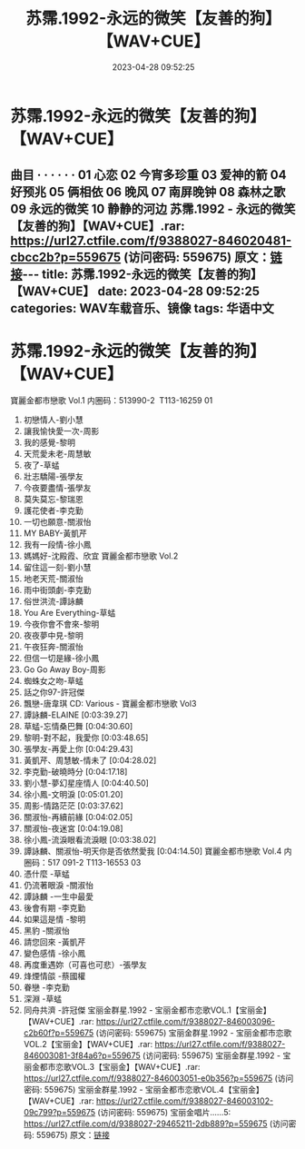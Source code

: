 ﻿---
title: 苏霈.1992-永远的微笑【友善的狗】【WAV+CUE】
date: 2023-04-28 09:52:25
categories: WAV车载音乐、镜像
tags: 华语中文
---
# 苏霈.1992-永远的微笑【友善的狗】【WAV+CUE】

曲目
· · · · · ·
01 心恋
02 今宵多珍重
03 爱神的箭
04 好预兆
05 俩相依
06 晚风
07 南屏晚钟
08 森林之歌
09 永远的微笑
10 静静的河边
苏霈.1992 - 永远的微笑【友善的狗】【WAV+CUE】.rar: https://url27.ctfile.com/f/9388027-846020481-cbcc2b?p=559675
(访问密码: 559675)
原文：[链接](https://blog.sina.com.cn/s/blog_1647c7e76010311n2.html)---
title: 苏霈.1992-永远的微笑【友善的狗】【WAV+CUE】
date: 2023-04-28 09:52:25
categories: WAV车载音乐、镜像
tags: 华语中文
---
# 苏霈.1992-永远的微笑【友善的狗】【WAV+CUE】

寶麗金都市戀歌 Vol.1
内圈码：513990-2  T113-16259 01
01. 初戀情人-劉小慧
02. 讓我愉快愛一次-周影
03. 我的感覺-黎明
04. 天荒愛未老-周慧敏
05. 夜了-草蜢
06. 壯志驕陽-張學友
07. 今夜要盡情-張學友
08. 莫失莫忘-黎瑞恩
09. 護花使者-李克勤
10. 一切也願意-關淑怡
11. MY BABY-黃凱芹
12. 我有一段情-徐小鳳
13. 媽媽好-沈殿霞、欣宜
寶麗金都市戀歌 Vol.2
01. 留住這一刻-劉小慧
02. 地老天荒-關淑怡
03. 雨中街頭劇-李克勤
04. 俗世洪流-譚詠麟
05. You Are Everything-草蜢
06. 今夜你會不會來-黎明
07. 夜夜夢中見-黎明
08. 午夜狂奔-關淑怡
09. 但信一切是緣-徐小鳳
10. Go Go Away Boy-周影
11. 蜘蛛女之吻-草蜢
12. 話之你97-許冠傑
13. 飄戀-唐韋琪
CD: Various - 寶麗金都市戀歌 Vol3
01. 譚詠麟-ELAINE
[0:03:39.27]
02. 草蜢-忘情桑巴舞
[0:04:30.60]
03. 黎明-對不起，我愛你
[0:03:48.65]
04. 張學友-再愛上你
[0:04:29.43]
05. 黃凱芹、周慧敏-情未了
[0:04:28.02]
06. 李克勤-破曉時分
[0:04:17.18]
07. 劉小慧-夢幻星座情人
[0:04:40.50]
08. 徐小鳳-文明淚
[0:05:01.20]
09. 周影-情路茫茫
[0:03:37.62]
10. 關淑怡-再續前緣
[0:04:02.05]
11. 關淑怡-夜迷宮
[0:04:19.08]
12. 徐小鳳-流淚眼看流淚眼
[0:03:38.02]
13. 譚詠麟、關淑怡-明天你是否依然愛我
[0:04:14.50]
寶麗金都市戀歌 Vol.4
内圈码：517 091-2 T113-16553 03
01. 憑什麼 -草蜢
02. 仍流著眼淚 -關淑怡
03. 譚詠麟 -一生中最愛
04. 後會有期 -李克勤
05. 如果這是情 -黎明
06. 黑豹 -關淑怡
07. 請您回來 -黃凱芹
08. 變色感情 -徐小鳳
09. 再度重遇妳（可喜也可悲）-張學友
10. 烽煙情燄 -蔡國權
11. 眷戀 -李克勤
12. 深淵 -草蜢
13. 同舟共濟 -許冠傑
宝丽金群星.1992 -
宝丽金都市恋歌VOL.1【宝丽金】【WAV+CUE】.rar: https://url27.ctfile.com/f/9388027-846003096-c2b60f?p=559675
(访问密码: 559675)
宝丽金群星.1992 - 宝丽金都市恋歌VOL.2【宝丽金】【WAV+CUE】.rar: https://url27.ctfile.com/f/9388027-846003081-3f84a6?p=559675
(访问密码: 559675)
宝丽金群星.1992 - 宝丽金都市恋歌VOL.3【宝丽金】【WAV+CUE】.rar: https://url27.ctfile.com/f/9388027-846003051-e0b356?p=559675
(访问密码: 559675)
宝丽金群星.1992 - 宝丽金都市恋歌VOL.4【宝丽金】【WAV+CUE】.rar: https://url27.ctfile.com/f/9388027-846003102-09c799?p=559675
(访问密码: 559675)
宝丽金唱片......5: https://url27.ctfile.com/d/9388027-29465211-2db889?p=559675
(访问密码: 559675)
原文：[链接](https://blog.sina.com.cn/s/blog_1647c7e76010311n2.html)